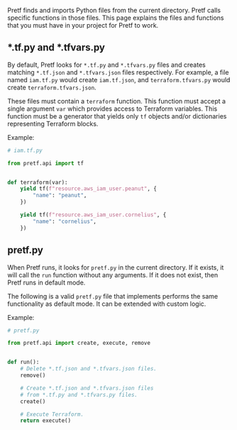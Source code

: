 Pretf finds and imports Python files from the current directory. Pretf calls specific functions in those files. This page explains the files and functions that you must have in your project for Pretf to work.

## \*.tf.py and \*.tfvars.py

By default, Pretf looks for `*.tf.py` and `*.tfvars.py` files and creates matching `*.tf.json` and `*.tfvars.json` files respectively. For example, a file named `iam.tf.py` would create `iam.tf.json`, and `terraform.tfvars.py` would create `terraform.tfvars.json`.

These files must contain a `terraform` function. This function must accept a single argument `var` which provides access to Terraform variables. This function must be a generator that yields only `tf` objects and/or dictionaries representing Terraform blocks.

Example:

```python
# iam.tf.py

from pretf.api import tf


def terraform(var):
    yield tf(f"resource.aws_iam_user.peanut", {
        "name": "peanut",
    })

    yield tf(f"resource.aws_iam_user.cornelius", {
        "name": "cornelius",
    })
```

## pretf.py

When Pretf runs, it looks for `pretf.py` in the current directory. If it exists, it will call the `run` function without any arguments. If it does not exist, then Pretf runs in default mode.

The following is a valid `pretf.py` file that implements performs the same functionality as default mode. It can be extended with custom logic. 

Example:

```python
# pretf.py

from pretf.api import create, execute, remove


def run():
    # Delete *.tf.json and *.tfvars.json files.
    remove()

    # Create *.tf.json and *.tfvars.json files
    # from *.tf.py and *.tfvars.py files.
    create()

    # Execute Terraform.
    return execute()
```
